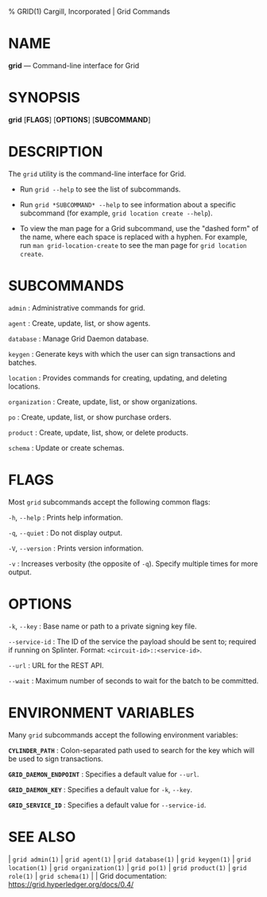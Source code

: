 % GRID(1) Cargill, Incorporated | Grid Commands
<!--
  Copyright 2018-2022 Cargill Incorporated
  Licensed under Creative Commons Attribution 4.0 International License
  https://creativecommons.org/licenses/by/4.0/
-->

NAME
====

**grid** — Command-line interface for Grid

SYNOPSIS
========

**grid** \[**FLAGS**\] \[**OPTIONS**\] \[**SUBCOMMAND**\]

DESCRIPTION
===========

The `grid` utility is the command-line interface for Grid.

* Run `grid --help` to see the list of subcommands.

* Run `grid *SUBCOMMAND* --help` to see information about a specific
  subcommand (for example, `grid location create --help`).

* To view the man page for a Grid subcommand, use the "dashed form" of the
  name, where each space is replaced with a hyphen. For example, run
  `man grid-location-create` to see the man page for `grid location create`.

SUBCOMMANDS
===========

`admin`
: Administrative commands for grid.

`agent`
: Create, update, list, or show agents.

`database`
: Manage Grid Daemon database.

`keygen`
: Generate keys with which the user can sign transactions and batches.

`location`
: Provides commands for creating, updating, and deleting locations.

`organization`
: Create, update, list, or show organizations.

`po`
: Create, update, list, or show purchase orders.

`product`
: Create, update, list, show, or delete products.

`schema`
: Update or create schemas.

FLAGS
=====

Most `grid` subcommands accept the following common flags:

`-h`, `--help`
: Prints help information.

`-q`, `--quiet`
: Do not display output.

`-V`, `--version`
: Prints version information.

`-v`
: Increases verbosity (the opposite of `-q`). Specify multiple times for more
  output.

OPTIONS
=======

`-k`, `--key`
: Base name or path to a private signing key file.

`--service-id`
: The ID of the service the payload should be sent to; required if running on
  Splinter. Format: `<circuit-id>::<service-id>`.

`--url`
: URL for the REST API.

`--wait`
: Maximum number of seconds to wait for the batch to be committed.

ENVIRONMENT VARIABLES
=====================

Many `grid` subcommands accept the following environment variables:

**`CYLINDER_PATH`**
: Colon-separated path used to search for the key which will be used
  to sign transactions.

**`GRID_DAEMON_ENDPOINT`**
: Specifies a default value for `--url`.

**`GRID_DAEMON_KEY`**
: Specifies a default value for  `-k`, `--key`.

**`GRID_SERVICE_ID`**
: Specifies a default value for `--service-id`.

SEE ALSO
========

| `grid admin(1)`
| `grid agent(1)`
| `grid database(1)`
| `grid keygen(1)`
| `grid location(1)`
| `grid organization(1)`
| `grid po(1)`
| `grid product(1)`
| `grid role(1)`
| `grid schema(1)`
|
| Grid documentation: https://grid.hyperledger.org/docs/0.4/
